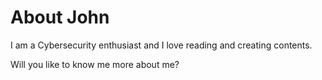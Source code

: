 # About John

I am a Cybersecurity enthusiast and I love reading and creating contents.

Will you like to know me more about me?
